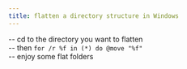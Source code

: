```yaml
---
title: flatten a directory structure in Windows
---
```


-- cd to the directory you want to flatten  
-- then `for /r %f in (*) do @move "%f"`  
-- enjoy some flat folders
